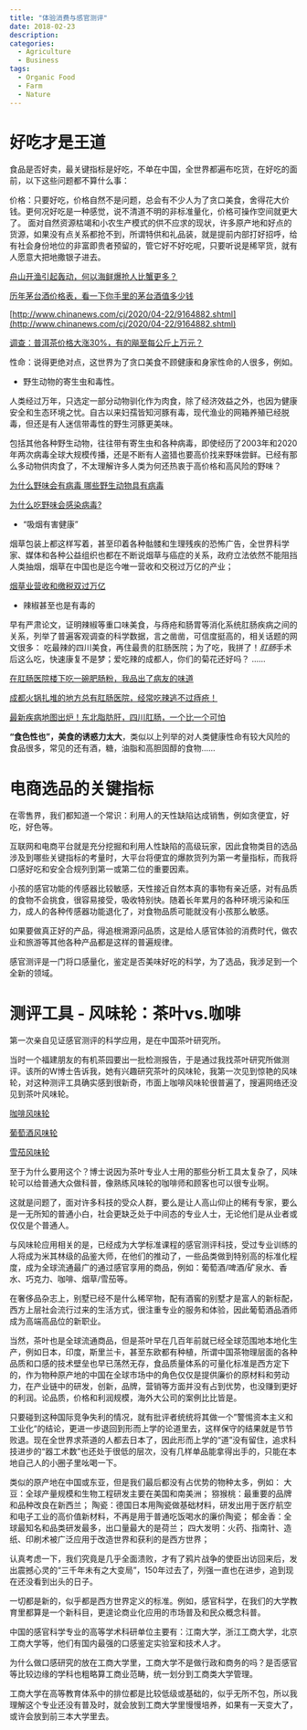 ```yaml
---
title: "体验消费与感官测评"
date: 2018-02-23
description: 
categories:
  - Agriculture
  - Business
tags:
  - Organic Food
  - Farm
  - Nature 
---
```


# **好吃才是王道**

食品是否好卖，最关键指标是好吃，不单在中国，全世界都遍布吃货，在好吃的面前，以下这些问题都不算什么事：

价格：只要好吃，价格自然不是问题，总会有不少人为了贪口美食，舍得花大价钱。更何况好吃是一种感觉，说不清道不明的非标准量化，价格可操作空间就更大了。
面对自然资源枯竭和小农生产模式的供不应求的现状，许多原产地和好点的货源，如果没有点关系都抢不到，所谓特供和礼品装，就是提前内部打好招呼，给有社会身份地位的非富即贵者预留的，管它好不好吃呢，只要听说是稀罕货，就有人愿意大把地撒银子进去。

[舟山开渔引起轰动，何以海鲜爆抢人比蟹更多？](https://dy.163.com/article/FJ8CIFEV0517NDVP.html)

[历年茅台酒价格表，看一下你手里的茅台酒值多少钱](https://zhuanlan.zhihu.com/p/42053214)

[http://www.chinanews.com/cj/2020/04-22/9164882.shtml](http://www.chinanews.com/cj/2020/04-22/9164882.shtml)

[调查：普洱茶价格大涨30%，有的飚至每公斤上万元？](http://www.xinhuanet.com/food/2017-05/17/c_1120984749.htm)

性命：说得更绝对点，这世界为了贪口美食不顾健康和身家性命的人很多，例如。

- 野生动物的寄生虫和毒性。

人类经过万年，只选定一部分动物驯化作为肉食，除了经济效益之外，也因为健康安全和生态环境之忧。自古以来妇孺皆知河豚有毒，现代渔业的网箱养殖已经脱毒，但还是有人迷信带毒性的野生河豚更美味。
   
包括其他各种野生动物，往往带有寄生虫和各种病毒，即使经历了2003年和2020年两次病毒全球大规模传播，还是不断有人盗猎也要高价找来野味尝鲜。已经有那么多动物供肉食了，不太理解许多人类为何还热衷于高价格和高风险的野味？

[为什么野味会有病毒 哪些野生动物具有病毒](https://psker.org/?id=932)

[为什么吃野味会感染病毒?](https://www.zhihu.com/question/367393702)

- “吸烟有害健康”

烟草包装上都这样写着，甚至印着各种骷髅和生理残疾的恐怖广告，全世界科学家、媒体和各种公益组织也都在不断说烟草与癌症的关系，政府立法依然不能阻挡人类抽烟，烟草在中国也是迄今唯一营收和交税过万亿的产业；

[烟草业营收和缴税双过万亿](https://www.cnxiangyan.com/article/4097.html)

- 辣椒甚至也是有毒的

早有严肃论文，证明辣椒等重口味美食，与痔疮和肠胃等消化系统肛肠疾病之间的关系，列举了普遍客观调查的科学数据，言之凿凿，可信度挺高的，相关话题的网文很多：
吃最辣的四川美食，再住最贵的肛肠医院；为了吃，我拼了！*肛肠*手术后这么吃，快速康复不是梦；爱吃辣的成都人，你们的菊花还好吗？ ……

[在肛肠医院楼下吃一碗肥肠粉，我品出了病友的味道](https://zhuanlan.zhihu.com/p/58895166)

[成都火锅扎堆的地方总有肛肠医院，经常吃辣逃不过痔疮！](https://new.qq.com/omn/20181121/20181121A1IIZF.html)

[最新疾病地图出炉！东北脂肪肝，四川肛肠，一个比一个可怕](https://dy.163.com/article/EDKRD22T0514S6T6.html)

**“食色性也”，美食的诱惑力太大**，类似以上列举的对人类健康性命有较大风险的食品很多，常见的还有酒，糖，油脂和高胆固醇的食物……

# **电商选品的关键指标**

在零售界，我们都知道一个常识：利用人的天性缺陷达成销售，例如贪便宜，好吃，好色等。

互联网和电商平台就是充分挖掘和利用人性缺陷的高级玩家，因此食物类目的选品涉及到哪些关键指标的考量时，大平台将便宜的爆款货列为第一考量指标，而我将口感好吃和安全合规列到第一或第二位的重要因素。

小孩的感官功能的传感器比较敏感，天性接近自然本真的事物有亲近感，对有品质的食物不会挑食，很容易接受，吸收特别快。随着长年累月的各种环境污染和压力，成人的各种传感器功能退化了，对食物品质可能就没有小孩那么敏感。

如果要做真正好的产品，得追根溯源问品质，这是给人感官体验的消费时代，做农业和旅游等其他各种产品都是这样的普遍规律。

感官测评是一门将口感量化，鉴定是否美味好吃的科学，为了选品，我涉足到一个全新的领域。

# **测评工具 - 风味轮：茶叶vs.咖啡**

第一次亲自见证感官测评的科学应用，是在中国茶叶研究所。

当时一个福建朋友的有机茶园要出一批检测报告，于是通过我找茶叶研究所做测评。该所的W博士告诉我，她有兴趣研究茶叶的风味轮，我第一次见到惊艳的风味轮，对这种测评工具确实感到很新奇，市面上咖啡风味轮很普遍了，搜遍网络还没见到茶叶风味轮。

[咖啡风味轮](https://www.gafei.com/kafeifengweiquxian/20170716106649.html)

[葡萄酒风味轮](https://www.wine-world.com/culture/pj/20140305165312796)

[雪茄风味轮](http://www.xuejia.mobi/sense/511.html)

至于为什么要用这个？博士说因为茶叶专业人士用的那些分析工具太复杂了，风味轮可以给普通大众做科普，像熟练风味轮的咖啡师和顾客也可以很专业啊。

这就是问题了，面对许多科技的受众人群，要么是让人高山仰止的稀有专家，要么是一无所知的普通小白，社会更缺乏处于中间态的专业人士，无论他们是从业者或仅仅是个普通人。

与风味轮应用相关的是，已经成为大学标准课程的感官测评科技，受过专业训练的人将成为米其林级的品鉴大师，在他们的推动了，一些品类做到特别高的标准化程度，成为全球流通最广的通过感官享用的商品，例如：葡萄酒/啤酒/矿泉水、香水、巧克力、咖啡、烟草/雪茄等。

在奢侈品杂志上，别墅已经不是什么稀罕物，配有酒窖的别墅才是富人的新标配，西方上层社会流行过来的生活方式，很注重专业的服务和体验，因此葡萄酒品酒师成为高端高品位的新职业。

当然，茶叶也是全球流通商品，但是茶叶早在几百年前就已经全球范围地本地化生产，例如日本，印度，斯里兰卡，甚至东欧都有种植，所谓中国茶物理层面的各种品质和口感的技术壁垒也早已荡然无存，食品质量体系的可量化标准是西方定下的，作为物种原产地的中国在全球市场中的角色仅仅是提供廉价的原材料和劳动力，在产业链中的研发，创新，品牌，营销等方面并没有占到优势，也没赚到更好的利润。论品质，价格和利润规模，海外大公司的案例比比皆是。

只要碰到这种国际竞争失利的情况，就有批评者统统将其做一个”警惕资本主义和工业化“的结论，更进一步退回到形而上学的论道里去，这样保守的结果就是节节败退。现在全世界求茶道的人都去日本了，因此形而上学的“道”没有留住，追求科技进步的“器工术数”也还处于很低的层次，没有几样单品能拿得出手的，只能在本地自己人的小圈子里吆喝一下。

类似的原产地在中国或东亚，但是我们最后都没有占优势的物种太多，例如：
大豆：全球产量规模和生物工程研发主要在美国和南美洲；
猕猴桃：最重要的品牌和品种改良在新西兰；
陶瓷：德国日本用陶瓷做基础材料，研发出用于医疗航空和电子工业的高价值新材料，不再是用于普通吃饭喝水的廉价陶瓷；
郁金香：全球最知名和品类研发最多，出口量最大的是荷兰；
四大发明：火药、指南针、造纸、印刷术被广泛应用于改造世界和获利的是西方世界；

认真考虑一下，我们究竟是几乎全面溃败，才有了鸦片战争的使臣出访回来后，发出震撼心灵的“三千年未有之大变局”，150年过去了，列强一直也在进步，追到现在还没看到出头的日子。

一切都是新的，似乎都是西方世界定义的标准。例如，感官科学，在我们的大学教育里都算是一个新科目，更遑论商业化应用的市场普及和民众概念科普。

中国的感官科学专业的高等学术科研单位主要有：江南大学，浙江工商大学，北京工商大学等，他们有国内最强的口感鉴定实验室和技术人才。

为什么做口感研究的放在工商大学里，工商大学不是做行政和商务的吗？是否感官等比较边缘的学科也粗略算工商业范畴，统一划分到工商类大学管理。

工商大学在高等教育体系中的排位都是比较低级或基础的，似乎无所不包，所以我理解这个专业还没有普及时，就会放到工商大学里慢慢培养，如果有一天变大了，或许会放到前三本大学里去。

